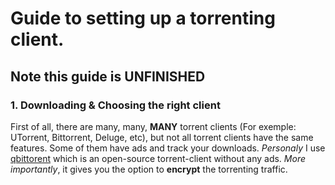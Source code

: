 # Guide to setting up a torrenting client.


## Note this guide is UNFINISHED



### 1. Downloading & Choosing the right client

First of all, there are many, many, **MANY** torrent clients (For exemple: UTorrent, Bittorrent, Deluge, etc), but not all torrent clients have the same features. Some of them have ads and track your downloads.
_Personaly_ I use [qbittorent](https://www.qbittorrent.org/) which is an open-source torrent-client without any ads. *_More importantly_*, it gives you the option to **encrypt** the torrenting traffic.
